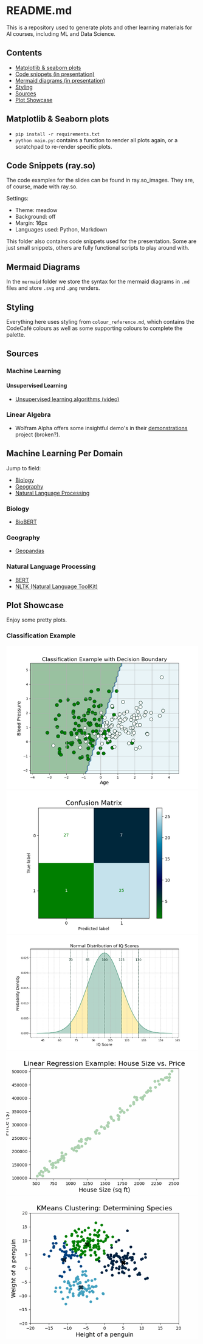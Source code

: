 # README.md

This is a repository used to generate plots and other learning materials 
for AI courses, including ML and Data Science.

## Contents

- [Matplotlib & seaborn plots](#matplotlib--seaborn-plots)
- [Code snippets (in presentation)](#code-snippets-rayso)
- [Mermaid diagrams (in presentation)](#mermaid-diagrams)
- [Styling](#styling)
- [Sources](#sources)
- [Plot Showcase](#plot-showcase)

## Matplotlib & Seaborn plots

- `pip install -r requirements.txt`
- `python main.py`: contains a function to render all plots again, 
or a scratchpad to re-render specific plots.

## Code Snippets (ray.so)

The code examples for the slides can be found in ray.so_images. They are, 
of course, made with ray.so.

Settings:
- Theme: meadow
- Background: off
- Margin: 16px
- Languages used: Python, Markdown

This folder also contains code snippets used for the presentation. Some are 
just small snippets, others are fully functional scripts to play around with.

## Mermaid Diagrams

In the `mermaid` folder we store the syntax for the mermaid diagrams in `.md` files and store 
`.svg` and `.png` renders.

## Styling

Everything here uses styling from `colour_reference.md`, which contains the 
CodeCafé colours as well as some supporting colours to complete the palette.

## Sources

### Machine Learning

#### Unsupervised Learning

- [Unsupervised learning algorithms (video)](https://www.youtube.com/watch?v=7Uk-cpOEecI)

### Linear Algebra

- Wolfram Alpha offers some insightful demo's in their [demonstrations](https://demonstrations.wolfram.com/topic.html?topic=Linear+Algebra&limit=20) project (broken?).

## Machine Learning Per Domain

Jump to field:

- [Biology](#biology)
- [Geography](#geography)
- [Natural Language Processing](#natural-language-processing)

### Biology

- [BioBERT](https://academic.oup.com/bioinformatics/article/36/4/1234/5566506)

### Geography

- [Geopandas](https://geopandas.org/en/stable/)

### Natural Language Processing

- [BERT](https://en.wikipedia.org/wiki/BERT_(language_model))
- [NLTK (Natural Language ToolKit)](https://www.nltk.org/)

## Plot Showcase

Enjoy some pretty plots.

### Classification Example

![Classification Example](plots/classification_decision_boundary.png)
![Classification Example](plots/classification_confusion_matrix.png)
![Regression Example](plots/regression_example.png)
![Linear Regression Animation](plots/linear_regression_animation.gif)
![KMeans Clustering Animation](plots/kmeans_animation.gif)
